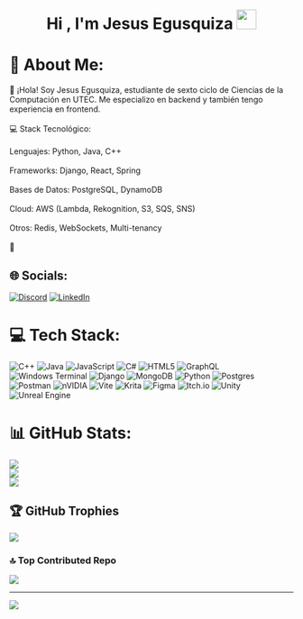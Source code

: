 <h1 align="center"><b>Hi , I'm Jesus Egusquiza </b><img src="https://media.giphy.com/media/hvRJCLFzcasrR4ia7z/giphy.gif" width="35"></h1>

# 💫 About Me:
👋 ¡Hola! Soy Jesus Egusquiza, estudiante de sexto ciclo de Ciencias de la Computación en UTEC. Me especializo en backend y también tengo experiencia en frontend.<br><br>💻 Stack Tecnológico:<br><br>Lenguajes: Python, Java, C++<br><br>Frameworks: Django, React, Spring<br><br>Bases de Datos: PostgreSQL, DynamoDB<br><br>Cloud: AWS (Lambda, Rekognition, S3, SQS, SNS)<br><br>Otros: Redis, WebSockets, Multi-tenancy<br><br>🚀


## 🌐 Socials:
[![Discord](https://img.shields.io/badge/Discord-%237289DA.svg?logo=discord&logoColor=white)](https://discord.gg/.nevereverland) [![LinkedIn](https://img.shields.io/badge/LinkedIn-%230077B5.svg?logo=linkedin&logoColor=white)](https://linkedin.com/in/https://www.linkedin.com/in/jes%C3%BAs-miguel-eg%C3%BAsquiza-or%C3%A9-3488a6289/) 

# 💻 Tech Stack:
![C++](https://img.shields.io/badge/c++-%2300599C.svg?style=for-the-badge&logo=c%2B%2B&logoColor=white) ![Java](https://img.shields.io/badge/java-%23ED8B00.svg?style=for-the-badge&logo=openjdk&logoColor=white) ![JavaScript](https://img.shields.io/badge/javascript-%23323330.svg?style=for-the-badge&logo=javascript&logoColor=%23F7DF1E) ![C#](https://img.shields.io/badge/c%23-%23239120.svg?style=for-the-badge&logo=csharp&logoColor=white) ![HTML5](https://img.shields.io/badge/html5-%23E34F26.svg?style=for-the-badge&logo=html5&logoColor=white) ![GraphQL](https://img.shields.io/badge/-GraphQL-E10098?style=for-the-badge&logo=graphql&logoColor=white) ![Windows Terminal](https://img.shields.io/badge/Windows%20Terminal-%234D4D4D.svg?style=for-the-badge&logo=windows-terminal&logoColor=white) ![Django](https://img.shields.io/badge/django-%23092E20.svg?style=for-the-badge&logo=django&logoColor=white) ![MongoDB](https://img.shields.io/badge/MongoDB-%234ea94b.svg?style=for-the-badge&logo=mongodb&logoColor=white) ![Python](https://img.shields.io/badge/python-3670A0?style=for-the-badge&logo=python&logoColor=ffdd54) ![Postgres](https://img.shields.io/badge/postgres-%23316192.svg?style=for-the-badge&logo=postgresql&logoColor=white) ![Postman](https://img.shields.io/badge/Postman-FF6C37?style=for-the-badge&logo=postman&logoColor=white) ![nVIDIA](https://img.shields.io/badge/cuda-000000.svg?style=for-the-badge&logo=nVIDIA&logoColor=green) ![Vite](https://img.shields.io/badge/vite-%23646CFF.svg?style=for-the-badge&logo=vite&logoColor=white) ![Krita](https://img.shields.io/badge/Krita-203759?style=for-the-badge&logo=krita&logoColor=EEF37B) ![Figma](https://img.shields.io/badge/figma-%23F24E1E.svg?style=for-the-badge&logo=figma&logoColor=white) ![Itch.io](https://img.shields.io/badge/Itch-%23FF0B34.svg?style=for-the-badge&logo=Itch.io&logoColor=white) ![Unity](https://img.shields.io/badge/unity-%23000000.svg?style=for-the-badge&logo=unity&logoColor=white) ![Unreal Engine](https://img.shields.io/badge/unrealengine-%23313131.svg?style=for-the-badge&logo=unrealengine&logoColor=white)
# 📊 GitHub Stats:
![](https://github-readme-stats.vercel.app/api?username=EgusquizaOreJesus&theme=dark&hide_border=false&include_all_commits=false&count_private=true)<br/>
![](https://nirzak-streak-stats.vercel.app/?user=EgusquizaOreJesus&theme=dark&hide_border=false)<br/>
![](https://github-readme-stats.vercel.app/api/top-langs/?username=EgusquizaOreJesus&theme=dark&hide_border=false&include_all_commits=false&count_private=true&layout=compact)

## 🏆 GitHub Trophies
![](https://github-profile-trophy.vercel.app/?username=EgusquizaOreJesus&theme=radical&no-frame=false&no-bg=false&margin-w=4)

### 🔝 Top Contributed Repo
![](https://github-contributor-stats.vercel.app/api?username=EgusquizaOreJesus&limit=5&theme=dark&combine_all_yearly_contributions=true)

---
[![](https://visitcount.itsvg.in/api?id=EgusquizaOreJesus&icon=0&color=1)](https://visitcount.itsvg.in)

<!-- Proudly created with GPRM ( https://gprm.itsvg.in ) -->
